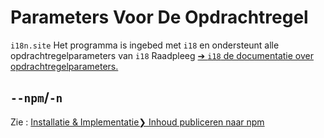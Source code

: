 # Parameters Voor De Opdrachtregel

`i18n.site` Het programma is ingebed met `i18` en ondersteunt alle opdrachtregelparameters van `i18` Raadpleeg [➔ `i18` de documentatie over opdrachtregelparameters.](/i18/cli)

## `--npm`/`-n`

Zie : [Installatie & Implementatie❯ Inhoud publiceren naar npm](/i18n.site/use#npm)